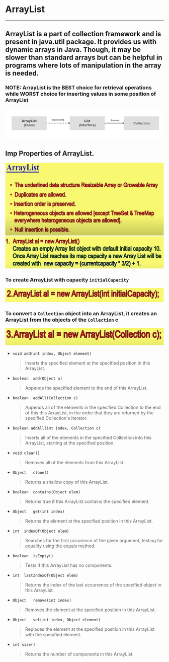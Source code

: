 # ArrayList
---
ArrayList is a part of collection framework and is present in java.util package. It provides us with dynamic arrays in Java. Though, it may be slower than standard arrays but can be helpful in programs where lots of manipulation in the array is needed.
---

### NOTE: ArrayList is the BEST choice for retrieval operations while WORST choice for inserting values in some position of ArrayList

![](images/ArrayList.png)

## Imp Properties of ArrayList.

![](images/Array_List_Durga1.JPG)
![](images/Array_List_Durga2.JPG)


### To create ArrayList with capacity `initialCapacity`

![](images/Array_List_Durga3.JPG)

### To convert a `Collection` object into an ArrayList, it creates an ArrayList from the objects of the `Collection` c

![](images/Array_List_Durga4.JPG)

* `void add(int index, Object element)`
  > Inserts the specified element at the specified position in this ArrayList.

* `boolean	add(Object o)`
  > Appends the specified element to the end of this ArrayList.

* `boolean	addAll(Collection c)`
  > Appends all of the elements in the specified Collection to the end of this this ArrayList, in the order that they are returned by the specified Collection's Iterator.

* `boolean addAll(int index, Collection c)`
  > Inserts all of the elements in the specified Collection into this ArrayList, starting at the specified position.

* `void clear()`
  > Removes all of the elements from this ArrayList.
* `Object	clone()`
  > Returns a shallow copy of this ArrayList.
* `boolean	contains(Object elem)`
  > Returns true if this ArrayList contains the specified element.
* `Object	get(int index)`
  > Returns the element at the specified position in this ArrayList.
* `int	indexOf(Object elem)`
  > Searches for the first occurence of the given argument, testing for equality using the equals method.
* `boolean	isEmpty()`
  > Tests if this ArrayList has no components.
* `int	lastIndexOf(Object elem)`
  > Returns the index of the last occurrence of the specified object in this ArrayList.
* `Object	remove(int index)`
  > Removes the element at the specified position in this ArrayList.
* `Object	set(int index, Object element)`
  > Replaces the element at the specified position in this ArrayList with the specified element.
* `int size()`
  > Returns the number of components in this ArrayList.